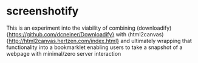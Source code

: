 # screenshotify

This is an experiment into the viability of combining
(downloadify){https://github.com/dcneiner/Downloadify} with (html2canvas){http://html2canvas.hertzen.com/index.html}
and ultimately wrapping that functionality into a bookmarklet enabling users to take a snapshot of a webpage with minimal/zero server interaction